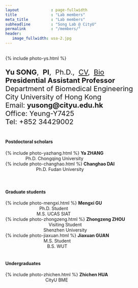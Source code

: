 ```yaml
---
layout              : page-fullwidth
title               : "Lab members"
meta_title          : "Lab members"
subheadline         : "Song Lab @ CityU"
permalink           : "/members/"
header:
   image_fullwidth: usa-2.jpg
---
```


<br>

<div class="row">
  <div class="large-4 columns">
      {% include photo-ys.html %}
  		<h7> </h7><br>  
  </div>
  <div class="large-8 columns">
    <p style="font-size:22px">
      <b>Yu SONG</b>,&nbsp;&nbsp;<b>PI</b>,&nbsp;&nbsp;Ph.D.,&nbsp;&nbsp;<u><a href="https://yusong17.github.io/mypaper/cv-yusong.pdf">CV</a></u>,&nbsp;&nbsp;<u><a href="https://yusong17.github.io/mypaper/bio.pdf">Bio</a></u><br>
      <b>Presidential Assistant Professor</b><br>
        Department of Biomedical Engineering<br>
        City University of Hong Kong<br>
      Email: <b>yusong@cityu.edu.hk</b><br>
        Office: Yeung-Y7425<br>
        Tel: +852 34429002<br>
    </p>
  </div>
</div>

#### Postdoctoral scholars

<div class="row">
  <div class="large-3 columns">
      <center>
    		{% include photo-yazhang.html %} 
        <b>Ya ZHANG</b>
       <br>
        Ph.D. Chongqing University
			</center>
  </div>
  <div class="large-3 columns">
     <center>
       {% include photo-changhao.html %}
        <b>Changhao DAI</b>
       <br>
       Ph.D. Fudan University
			</center>
  </div>
  <div class="large-3 columns">
          <center>
        <b></b><br>
			</center>
  </div>
  <div class="large-3 columns">
          <center>
        <b></b><br>
			</center>
  </div>
</div>




#### Graduate students

<div class="row">
  <div class="large-3 columns">
      <center>
    		{% include photo-mengxi.html %} 
        <b>Mengxi GU</b>
       <br>
        Ph.D. Student
        <br>
        M.S. UCAS SIAT
    </center>
  </div>
  <div class="large-3 columns">
     <center>
       {% include photo-zhongzeng.html %}
        <b>Zhongzeng ZHOU</b>
       <br>
       Visiting Student
       <br>
       Shenzhen University
			</center>
  </div>
  <div class="large-3 columns">
       <center>
         {% include photo-jiaxuan.html %}
        <b>Jiaxuan GUAN</b>
        <br>
        M.S. Student
        <br>
        B.S. WUT
			</center>
  </div>
  <div class="large-3 columns">
          <center>
        <b></b><br>
			</center>
  </div>
</div>



#### Undergraduates

<div class="row">
  <div class="large-3 columns">
      <center>
    		{% include photo-zhichen.html %} 
        <b>Zhichen HUA</b>
       <br>
        CityU BME
			</center>
  </div>
  <div class="large-3 columns">
          <center>
        <b></b><br>
			</center>
  </div>
  <div class="large-3 columns">
          <center>
        <b></b><br>
			</center>
  </div>
  <div class="large-3 columns">
          <center>
        <b></b><br>
			</center>
  </div>
</div>
